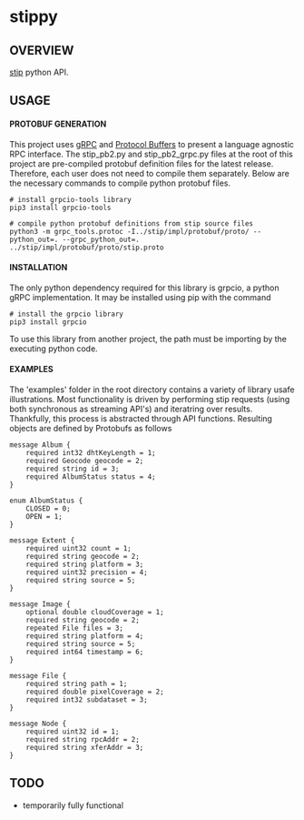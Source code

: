 # stippy
## OVERVIEW
[stip](https://github.com/hamersaw/stip) python API.

## USAGE
#### PROTOBUF GENERATION
This project uses [gRPC](https://grpc.io/) and [Protocol Buffers](https://developers.google.com/protocol-buffers/) to present a language agnostic RPC interface. The stip_pb2.py and stip_pb2_grpc.py files at the root of this project are pre-compiled protobuf definition files for the latest release. Therefore, each user does not need to compile them separately. Below are the necessary commands to compile python protobuf files.

    # install grpcio-tools library
    pip3 install grpcio-tools

    # compile python protobuf definitions from stip source files
    python3 -m grpc_tools.protoc -I../stip/impl/protobuf/proto/ --python_out=. --grpc_python_out=. ../stip/impl/protobuf/proto/stip.proto
#### INSTALLATION
The only python dependency required for this library is grpcio, a python gRPC implementation. It may be installed using pip with the command

    # install the grpcio library
    pip3 install grpcio

To use this library from another project, the path must be importing by the executing python code.
#### EXAMPLES
The 'examples' folder in the root directory contains a variety of library usafe illustrations. Most functionality is driven by performing stip requests (using both synchronous as streaming API's) and iteratring over results. Thankfully, this process is abstracted through API functions. Resulting objects are defined by Protobufs as follows

    message Album {
        required int32 dhtKeyLength = 1;
        required Geocode geocode = 2;
        required string id = 3;
        required AlbumStatus status = 4;
    }

    enum AlbumStatus {
        CLOSED = 0;
        OPEN = 1;
    }

    message Extent {
        required uint32 count = 1;
        required string geocode = 2;
        required string platform = 3;
        required uint32 precision = 4;
        required string source = 5;
    }

    message Image {
        optional double cloudCoverage = 1;
        required string geocode = 2;
        repeated File files = 3;
        required string platform = 4;
        required string source = 5;
        required int64 timestamp = 6;
    }

    message File {
        required string path = 1;
        required double pixelCoverage = 2;
        required int32 subdataset = 3;
    }

    message Node {
        required uint32 id = 1;
        required string rpcAddr = 2;
        required string xferAddr = 3;
    }

## TODO
- temporarily fully functional
